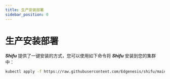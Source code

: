 ```yaml
---
title: 生产安装部署
sidebar_position: 0
---
```


# 生产安装部署

***Shifu*** 提供了一键安装的方式，您可以使用如下命令将 ***Shifu*** 安装到您的集群中：

```bash
kubectl apply -f https://raw.githubusercontent.com/Edgenesis/shifu/main/k8s/crd/install/shifu_install.yml
```
